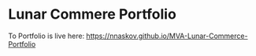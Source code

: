 # Lunar Commere Portfolio
To Portfolio is live here: https://nnaskov.github.io/MVA-Lunar-Commerce-Portfolio

